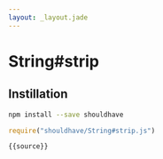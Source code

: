 ```yaml
---
layout: _layout.jade
---
```


# String#strip

## Instillation

```sh
npm install --save shouldhave
```

```js
require("shouldhave/String#strip.js")
```

```js
{{source}}
```